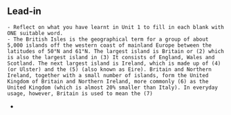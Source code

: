 ## Lead-in
	- Reflect on what you have learnt in Unit 1 to fill in each blank with ONE suitable word.
	- The British Isles is the geographical term for a group of about 5,000 islands off the western coast of mainland Europe between the latitudes of 50°N and 61°N. The largest island is Britain or (2) which is also the largest island in (3) It consists of England, Wales and Scotland. The next largest island is Ireland, which is made up of (4) (or Ulster) and the (5) (also known as Eire). Britain and Northern Ireland, together with a small number of islands, form the United Kingdom of Britain and Northern Ireland, more commonly (6) as the United Kingdom (which is almost 20% smaller than Italy). In everyday usage, however, Britain is used to mean the (7)
-